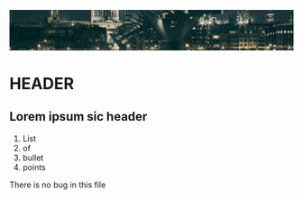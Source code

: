  ![banner](img/bridge.jpg)

 # HEADER
 ## Lorem ipsum sic header

1. List
2. of
3. bullet
3. points

<p> There is no bug in this file</p>


